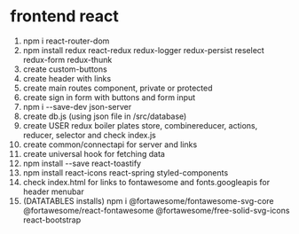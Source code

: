 # frontend react

1. npm i react-router-dom
2. npm install redux react-redux redux-logger redux-persist reselect redux-form redux-thunk
3. create custom-buttons
4. create header with links
5. create main routes component, private or protected
6. create sign in form with buttons and form input
7. npm i --save-dev json-server
8. create db.js (using json file in /src/database)
9. create USER redux boiler plates store, combinereducer, actions, reducer, selector and check index.js
10. create common/connectapi for server and links
11. create universal hook for fetching data
12. npm install --save react-toastify
13. npm install react-icons react-spring styled-components
14. check index.html for links to fontawesome and fonts.googleapis for header menubar
15. (DATATABLES installs) npm i @fortawesome/fontawesome-svg-core @fortawesome/react-fontawesome @fortawesome/free-solid-svg-icons react-bootstrap

